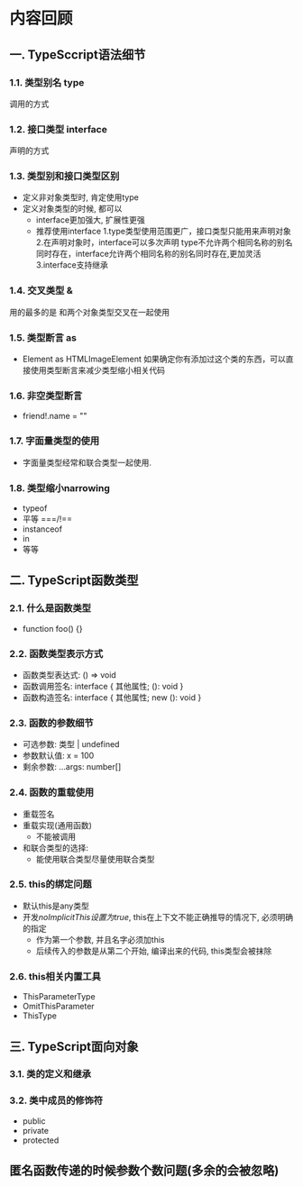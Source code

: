 # 内容回顾

## 一. TypeSccript语法细节


### 1.1. 类型别名 type
调用的方式


### 1.2. 接口类型 interface
声明的方式


### 1.3. 类型别和接口类型区别

* 定义非对象类型时, 肯定使用type
* 定义对象类型的时候, 都可以
  * interface更加强大, 扩展性更强
  * 推荐使用interface
  1.type类型使用范围更广，接口类型只能用来声明对象
  2.在声明对象时，interface可以多次声明
  type不允许两个相同名称的别名同时存在，interface允许两个相同名称的别名同时存在,更加灵活
  3.interface支持继承



### 1.4. 交叉类型 &
用的最多的是 和两个对象类型交叉在一起使用




### 1.5. 类型断言 as

* Element as HTMLImageElement
如果确定你有添加过这个类的东西，可以直接使用类型断言来减少类型缩小相关代码




### 1.6. 非空类型断言 

* friend!.name = ""





### 1.7. 字面量类型的使用

* 字面量类型经常和联合类型一起使用.





### 1.8. 类型缩小narrowing

*  typeof
*  平等 ===/!==
*  instanceof
*  in
*  等等





## 二. TypeScript函数类型

### 2.1. 什么是函数类型

* function foo() {}





### 2.2. 函数类型表示方式

* 函数类型表达式: () => void
* 函数调用签名: interface { 其他属性; (): void }
* 函数构造签名: interface { 其他属性; new (): void }



### 2.3. 函数的参数细节

* 可选参数: 类型 | undefined
* 参数默认值: x = 100
* 剩余参数: ...args: number[]



### 2.4. 函数的重载使用

* 重载签名
* 重载实现(通用函数)
  * 不能被调用
* 和联合类型的选择:
  * 能使用联合类型尽量使用联合类型



### 2.5. this的绑定问题

* 默认this是any类型
* 开发*noImplicitThis设置为true*, this在上下文不能正确推导的情况下, 必须明确的指定
  * 作为第一个参数, 并且名字必须加this
  * 后续传入的参数是从第二个开始, 编译出来的代码, this类型会被抹除



### 2.6. this相关内置工具

* ThisParameterType
* OmitThisParameter
* ThisType





## 三. TypeScript面向对象

### 3.1. 类的定义和继承





### 3.2. 类中成员的修饰符

* public
* private
* protected





## 匿名函数传递的时候参数个数问题(多余的会被忽略)



